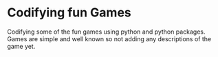 # Codifying fun Games
Codifying some of the fun games using python and python packages.
Games are simple and well known so not adding any descriptions of the game yet. 
